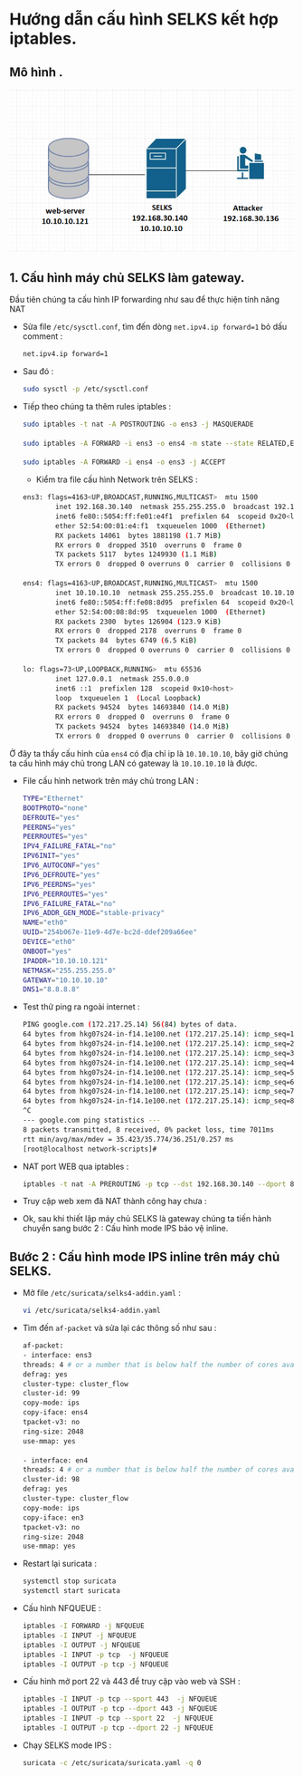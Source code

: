# Hướng dẫn cấu hình SELKS kết hợp iptables.

## Mô hình .

![2](/Images/mo-hinh-2.png)

## 1. Cấu hình máy chủ SELKS làm gateway.

Đầu tiên chúng ta cấu hình IP forwarding như sau để thực hiện tính năng NAT 

- Sửa file `/etc/sysctl.conf`, tìm đến dòng `net.ipv4.ip forward=1` bỏ dấu comment :

    ```sh
    net.ipv4.ip forward=1
    ```

- Sau đó :

    ```sh
    sudo sysctl -p /etc/sysctl.conf
    ```

- Tiếp theo chúng ta thêm rules iptables :

    ```sh
    sudo iptables -t nat -A POSTROUTING -o ens3 -j MASQUERADE

    sudo iptables -A FORWARD -i ens3 -o ens4 -m state --state RELATED,ESTABLISHED -j ACCEPT

    sudo iptables -A FORWARD -i ens4 -o ens3 -j ACCEPT
    ```

    - Kiểm tra file cấu hình Network trên SELKS :

    ```sh
    ens3: flags=4163<UP,BROADCAST,RUNNING,MULTICAST>  mtu 1500
            inet 192.168.30.140  netmask 255.255.255.0  broadcast 192.168.30.255
            inet6 fe80::5054:ff:fe01:e4f1  prefixlen 64  scopeid 0x20<link>
            ether 52:54:00:01:e4:f1  txqueuelen 1000  (Ethernet)
            RX packets 14061  bytes 1881198 (1.7 MiB)
            RX errors 0  dropped 3510  overruns 0  frame 0
            TX packets 5117  bytes 1249930 (1.1 MiB)
            TX errors 0  dropped 0 overruns 0  carrier 0  collisions 0

    ens4: flags=4163<UP,BROADCAST,RUNNING,MULTICAST>  mtu 1500
            inet 10.10.10.10  netmask 255.255.255.0  broadcast 10.10.10.255
            inet6 fe80::5054:ff:fe08:8d95  prefixlen 64  scopeid 0x20<link>
            ether 52:54:00:08:8d:95  txqueuelen 1000  (Ethernet)
            RX packets 2300  bytes 126904 (123.9 KiB)
            RX errors 0  dropped 2178  overruns 0  frame 0
            TX packets 84  bytes 6749 (6.5 KiB)
            TX errors 0  dropped 0 overruns 0  carrier 0  collisions 0

    lo: flags=73<UP,LOOPBACK,RUNNING>  mtu 65536
            inet 127.0.0.1  netmask 255.0.0.0
            inet6 ::1  prefixlen 128  scopeid 0x10<host>
            loop  txqueuelen 1  (Local Loopback)
            RX packets 94524  bytes 14693840 (14.0 MiB)
            RX errors 0  dropped 0  overruns 0  frame 0
            TX packets 94524  bytes 14693840 (14.0 MiB)
            TX errors 0  dropped 0 overruns 0  carrier 0  collisions 0

    ```

Ở đây ta thấy cấu hình của `ens4` có địa chỉ ip là `10.10.10.10`, bây giờ chúng ta cấu hình máy chủ trong LAN có gateway là `10.10.10.10` là được.

- File cấu hình network trên máy chủ trong LAN :

    ```sh
    TYPE="Ethernet"
    BOOTPROTO="none"
    DEFROUTE="yes"
    PEERDNS="yes"
    PEERROUTES="yes"
    IPV4_FAILURE_FATAL="no"
    IPV6INIT="yes"
    IPV6_AUTOCONF="yes"
    IPV6_DEFROUTE="yes"
    IPV6_PEERDNS="yes"
    IPV6_PEERROUTES="yes"
    IPV6_FAILURE_FATAL="no"
    IPV6_ADDR_GEN_MODE="stable-privacy"
    NAME="eth0"
    UUID="254b067e-11e9-4d7e-bc2d-ddef209a66ee"
    DEVICE="eth0"
    ONBOOT="yes"
    IPADDR="10.10.10.121"
    NETMASK="255.255.255.0"
    GATEWAY="10.10.10.10"
    DNS1="8.8.8.8"
    ```

- Test thử ping ra ngoài internet :

    ```sh
    PING google.com (172.217.25.14) 56(84) bytes of data.
    64 bytes from hkg07s24-in-f14.1e100.net (172.217.25.14): icmp_seq=1 ttl=49 time=35.9 ms
    64 bytes from hkg07s24-in-f14.1e100.net (172.217.25.14): icmp_seq=2 ttl=49 time=36.2 ms
    64 bytes from hkg07s24-in-f14.1e100.net (172.217.25.14): icmp_seq=3 ttl=49 time=35.7 ms
    64 bytes from hkg07s24-in-f14.1e100.net (172.217.25.14): icmp_seq=4 ttl=49 time=35.9 ms
    64 bytes from hkg07s24-in-f14.1e100.net (172.217.25.14): icmp_seq=5 ttl=49 time=35.4 ms
    64 bytes from hkg07s24-in-f14.1e100.net (172.217.25.14): icmp_seq=6 ttl=49 time=35.8 ms
    64 bytes from hkg07s24-in-f14.1e100.net (172.217.25.14): icmp_seq=7 ttl=49 time=35.6 ms
    64 bytes from hkg07s24-in-f14.1e100.net (172.217.25.14): icmp_seq=8 ttl=49 time=35.4 ms
    ^C
    --- google.com ping statistics ---
    8 packets transmitted, 8 received, 0% packet loss, time 7011ms
    rtt min/avg/max/mdev = 35.423/35.774/36.251/0.257 ms
    [root@localhost network-scripts]#

    ```

- NAT port WEB qua iptables : 

    ```sh
    iptables -t nat -A PREROUTING -p tcp --dst 192.168.30.140 --dport 8080 -j DNAT --to-destination 10.10.10.121:80
    ```

- Truy cập web xem đã NAT thành công hay chưa :


- Ok, sau khi thiết lập máy chủ SELKS là gateway chúng ta tiến hành chuyển sang bước 2 : Cấu hình mode IPS bảo vệ inline.



## Bước 2 : Cấu hình mode IPS inline trên máy chủ SELKS.

- Mở file `/etc/suricata/selks4-addin.yaml` :

    ```sh
    vi /etc/suricata/selks4-addin.yaml
    ```

- Tìm đến `af-packet` và sửa lại các thông số như sau :

    ```sh
    af-packet:
    - interface: ens3
    threads: 4 # or a number that is below half the number of cores available
    defrag: yes
    cluster-type: cluster_flow
    cluster-id: 99
    copy-mode: ips
    copy-iface: ens4
    tpacket-v3: no
    ring-size: 2048
    use-mmap: yes

    - interface: en4
    threads: 4 # or a number that is below half the number of cores available
    cluster-id: 98
    defrag: yes
    cluster-type: cluster_flow
    copy-mode: ips
    copy-iface: en3
    tpacket-v3: no
    ring-size: 2048
    use-mmap: yes
    ```

- Restart lại suricata :

    ```sh
    systemctl stop suricata
    systemctl start suricata
    ```

- Cấu hình NFQUEUE :

    ```sh
    iptables -I FORWARD -j NFQUEUE
    iptables -I INPUT -j NFQUEUE
    iptables -I OUTPUT -j NFQUEUE
    iptables -I INPUT -p tcp  -j NFQUEUE
    iptables -I OUTPUT -p tcp -j NFQUEUE
    ```

- Cấu hình mở port 22 và 443 để truy cập vào web và SSH :

    ```sh
    iptables -I INPUT -p tcp --sport 443  -j NFQUEUE
    iptables -I OUTPUT -p tcp --dport 443 -j NFQUEUE
    iptables -I INPUT -p tcp --sport 22  -j NFQUEUE
    iptables -I OUTPUT -p tcp --dport 22 -j NFQUEUE
    ```

- Chạy SELKS mode IPS :

    ```sh
    suricata -c /etc/suricata/suricata.yaml -q 0
    ```